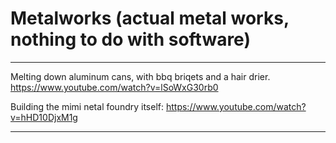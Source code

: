 # Metalworks (actual metal works, nothing to do with software)

---

Melting down aluminum cans, with bbq briqets and a hair drier.
https://www.youtube.com/watch?v=lSoWxG30rb0

Building the mimi netal foundry itself:
https://www.youtube.com/watch?v=hHD10DjxM1g

---
